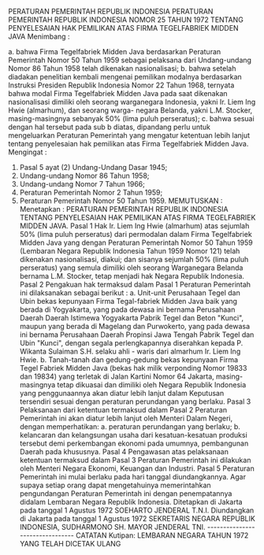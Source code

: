  PERATURAN PEMERINTAH REPUBLIK INDONESIA PERATURAN PEMERINTAH REPUBLIK INDONESIA NOMOR 25 TAHUN 1972 TENTANG PENYELESAIAN HAK PEMILIKAN ATAS FIRMA TEGELFABRIEK MIDDEN JAVA
Menimbang :

a. bahwa Firma Tegelfabriek Midden Java berdasarkan Peraturan Pemerintah Nomor 50 Tahun 1959 sebagai pelaksana dari Undang-undang Nomor 86 Tahun 1958 telah dikenakan nasionalisasi;
b. bahwa setelah diadakan penelitian kembali mengenai pemilikan modalnya berdasarkan Instruksi Presiden Republik Indonesia Nomor 22 Tahun 1968, ternyata bahwa modal Firma Tegelfabriek Midden Java pada saat dikenakan nasionalisasi dimiliki oleh seorang warganegara Indonesia, yakni Ir. Liem Ing Hwie (almarhum), dan seorang warga- negara Belanda, yakni L.M. Stocker, masing-masingnya sebanyak 50% (lima puluh perseratus);
c. bahwa sesuai dengan hal tersebut pada sub b diatas, dipandang perlu untuk mengeluarkan Peraturan Pemerintah yang mengatur ketentuan lebih lanjut tentang penyelesaian hak pemilikan atas Firma Tegelfabriek Midden Java.
Mengingat :

1. Pasal 5 ayat (2) Undang-Undang Dasar 1945;
2. Undang-undang Nomor 86 Tahun 1958;
3. Undang-undang Nomor 7 Tahun 1966;
4. Peraturan Pemerintah Nomor 2 Tahun 1959;
5. Peraturan Pemerintah Nomor 50 Tahun 1959.
MEMUTUSKAN :
 Menetapkan : PERATURAN PEMERINTAH REPUBLIK INDONESIA TENTANG PENYELESAIAN HAK PEMILIKAN ATAS FIRMA TEGELFABRIEK MIDDEN JAVA.
Pasal 1
Hak Ir. Liem Ing Hwie (almarhum) atas sejumlah 50% (lima puluh perseratus) dari permodalan dalam Firma Tegelfabriek Midden Java yang dengan Peraturan Pemerintah Nomor 50 Tahun 1959 (Lembaran Negara Republik Indonesia Tahun 1959 Nomor 121) telah dikenakan nasionalisasi, diakui; dan sisanya sejumlah 50% (lima puluh perseratus) yang semula dimiliki oleh seorang Warganegara Belanda bernama L.M. Stocker, tetap menjadi hak Negara Republik Indonesia.
Pasal 2
Pengakuan hak termaksud dalam Pasal 1 Peraturan Pemerintah ini dilaksanakan sebagai berikut :
a. Unit-unit Perusahaan Tegel dan Ubin bekas kepunyaan Firma Tegal-fabriek Midden Java baik yang berada di Yogyakarta, yang pada dewasa ini bernama Perusahaan Daerah Daerah Istimewa Yogyakarta Pabrik Tegel dan Beton "Kunci", maupun yang berada di Magelang dan Purwokerto, yang pada dewasa ini bernama Perusahaan Daerah Propinsi Jawa Tengah Pabrik Tegel dan Ubin "Kunci", dengan segala perlengkapannya diserahkan kepada P. Wikanta Sulaiman S.H. selaku ahli - waris dari almarhum Ir. Liem Ing Hwie.
b. Tanah-tanah dan gedung-gedung bekas kepunyaan Firma Tegel Fabriek Midden Java (bekas hak milik verponding Nomor 19833 dan 19834) yang terletak di Jalan Kartini Nomor 64 Jakarta, masing-masingnya tetap dikuasai dan dimiliki oleh Negara Republik Indonesia yang penggunaannya akan diatur lebih lanjut dalam Keputusan tersendiri sesuai dengan peraturan perundangan yang berlaku.
Pasal 3
Pelaksanaan dari ketentuan termaksud dalam Pasal 2 Peraturan Pemerintah ini akan diatur lebih lanjut oleh Menteri Dalam Negeri, dengan memperhatikan:
a. peraturan perundangan yang berlaku;
b. kelancaran dan kelangsungan usaha dari kesatuan-kesatuan produksi tersebut demi perkembangan ekonomi pada umumnya, pembangunan Daerah pada khususnya.
Pasal 4
Pengawasan atas pelaksanaan ketentuan termaksud dalam Pasal 3 Peraturan Pemerintah ini dilakukan oleh Menteri Negara Ekonomi, Keuangan dan Industri.
Pasal 5
Peraturan Pemerintah ini mulai berlaku pada hari tanggal diundangkannya. Agar supaya setiap orang dapat mengetahuinya memerintahkan pengundangan Peraturan Pemerintah ini dengan penempatannya didalam Lembaran Negara Republik Indonesia. Ditetapkan di Jakarta pada tanggal 1 Agustus 1972 SOEHARTO JENDERAL T.N.I. Diundangkan di Jakarta pada tanggal 1 Agustus 1972 SEKRETARIS NEGARA REPUBLIK INDONESIA, SUDHARMONO SH. MAYOR JENDERAL TNI. -------------------------------- CATATAN Kutipan: LEMBARAN NEGARA TAHUN 1972 YANG TELAH DICETAK ULANG
